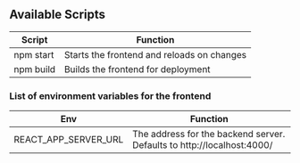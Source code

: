 ## Available Scripts

| Script    | Function                                   |
| --------- | ------------------------------------------ |
| npm start | Starts the frontend and reloads on changes |
| npm build | Builds the frontend for deployment         |

### List of environment variables for the frontend

| Env                  | Function                                                               |
| -------------------- | ---------------------------------------------------------------------- |
| REACT_APP_SERVER_URL | The address for the backend server. Defaults to http://localhost:4000/ |
